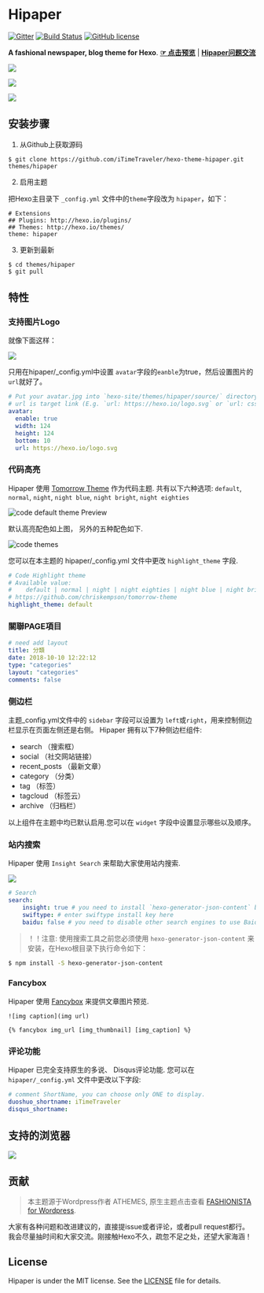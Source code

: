 # Hipaper

[![Gitter](https://camo.githubusercontent.com/079d8764b5eebffbb7158fb375df0959029ab2c3/68747470733a2f2f6261646765732e6769747465722e696d2f6865786f2d7468656d652d696e6469676f2f4c6f6262792e737667)](https://gitter.im/hexo-theme-hiker/Lobby?utm_source=share-link&utm_medium=link&utm_campaign=share-link)             [![Build Status](https://travis-ci.org/iTimeTraveler/hexo-theme-hipaper.svg?branch=master)](https://travis-ci.org/iTimeTraveler/hexo-theme-hipaper)		[![GitHub license](https://img.shields.io/badge/license-MIT-blue.svg)](https://github.com/iTimeTraveler/hexo-theme-hipaper/blob/master/LICENSE)


**A fashional newspaper, blog theme for Hexo**. [**☞ 点击预览**](https://itimetraveler.github.io/hexo-theme-hipaper/)  |  [**Hipaper问题交流**](https://gitter.im/hexo-theme-hiker/Lobby?utm_source=share-link&utm_medium=link&utm_campaign=share-link)


![](https://raw.githubusercontent.com/iTimeTraveler/iTimeTraveler.github.io/master/gallery/hipaper-demo-screen.png)

![](https://raw.githubusercontent.com/iTimeTraveler/hexo-theme-hipaper/master/source/preview/mobile-preview.png)

![](https://raw.githubusercontent.com/iTimeTraveler/hexo-theme-hipaper/master/source/preview/hipaper-preview.png)


<!--more-->

## 安装步骤

 1. 从Github上获取源码

 ```shell
 $ git clone https://github.com/iTimeTraveler/hexo-theme-hipaper.git themes/hipaper
 ```
 2. 启用主题

 把Hexo主目录下 `_config.yml` 文件中的`theme`字段改为 `hipaper`，如下：
 ```
 # Extensions
 ## Plugins: http://hexo.io/plugins/
 ## Themes: http://hexo.io/themes/
 theme: hipaper
 ```
 3. 更新到最新

 ```shell
 $ cd themes/hipaper
 $ git pull
 ```



## 特性


### 支持图片Logo

就像下面这样：

![](https://raw.githubusercontent.com/iTimeTraveler/hexo-theme-hipaper/master/source/preview/logo-preview.jpg)

只用在hipaper/_config.yml中设置 `avatar`字段的`eanble`为true，然后设置图片的`url`就好了。

```yml
# Put your avatar.jpg into `hexo-site/themes/hipaper/source/` directory.
# url is target link (E.g. `url: https://hexo.io/logo.svg` or `url: css/images/mylogo.jpg`)
avatar: 
  enable: true
  width: 124
  height: 124
  bottom: 10
  url: https://hexo.io/logo.svg
```



### 代码高亮

Hipaper 使用 [Tomorrow Theme](https://github.com/chriskempson/tomorrow-theme) 作为代码主题. 共有以下六种选项: `default`, `normal`, `night`, `night blue`, `night bright`, `night eighties`

![code `default` theme Preview](https://raw.githubusercontent.com/iTimeTraveler/hexo-theme-hipaper/master/source/preview/code-theme-default.png)

默认高亮配色如上图， 另外的五种配色如下.

![code themes](https://raw.githubusercontent.com/iTimeTraveler/hexo-theme-hipaper/master/source/preview/code-theme.jpg?raw=true)

您可以在本主题的 hipaper/_config.yml 文件中更改 `highlight_theme` 字段.

```yml
# Code Highlight theme
# Available value:
#    default | normal | night | night eighties | night blue | night bright
# https://github.com/chriskempson/tomorrow-theme
highlight_theme: default
```

### 關聯PAGE項目

```yml
# need add layout
title: 分類
date: 2018-10-10 12:22:12
type: "categories"
layout: "categories"
comments: false
```

### 侧边栏

主题_config.yml文件中的 `sidebar` 字段可以设置为 `left`或`right`，用来控制侧边栏显示在页面左侧还是右侧。
Hipaper 拥有以下7种侧边栏组件:

- search （搜索框）
- social （社交网站链接）
- recent_posts （最新文章）
- category （分类）
- tag （标签）
- tagcloud （标签云）
- archive （归档栏）

以上组件在主题中均已默认启用.您可以在 `widget` 字段中设置显示哪些以及顺序。


### 站内搜索

Hipaper 使用 `Insight Search` 来帮助大家使用站内搜索.

![](https://raw.githubusercontent.com/iTimeTraveler/hexo-theme-hipaper/master/source/preview/search-preview.png)

```yml
# Search
search:
    insight: true # you need to install `hexo-generator-json-content` before using Insight Search
    swiftype: # enter swiftype install key here
    baidu: false # you need to disable other search engines to use Baidu search, options: true, false
```

> ！！注意: 使用搜索工具之前您必须使用 `hexo-generator-json-content` 来安装，在Hexo根目录下执行命令如下：

```bash
$ npm install -S hexo-generator-json-content
```


### Fancybox

Hipaper 使用 [Fancybox] 来提供文章图片预览.

```
![img caption](img url)

{% fancybox img_url [img_thumbnail] [img_caption] %}
```

### 评论功能

Hipaper 已完全支持原生的多说、 Disqus评论功能. 您可以在 `hipaper/_config.yml` 文件中更改以下字段:

```yml
# comment ShortName, you can choose only ONE to display.
duoshuo_shortname: iTimeTraveler
disqus_shortname:
```



## 支持的浏览器

![](https://raw.githubusercontent.com/iTimeTraveler/hexo-theme-hipaper/master/source/preview/browser-support.png?raw=true)



## 贡献

> 本主题源于Wordpress作者 ATHEMES, 原生主题点击查看 [FASHIONISTA for Wordpress](http://athemes.com/theme/fashionista/).

大家有各种问题和改进建议的，直接提issue或者评论，或者pull request都行。我会尽量抽时间和大家交流。刚接触Hexo不久，疏忽不足之处，还望大家海涵！


## License

Hipaper is under the MIT license. See the [LICENSE](https://github.com/iTimeTraveler/hexo-theme-hipaper/blob/master/LICENSE) file for details.


[Hexo]: https://hexo.io/
[Fancybox]: http://fancyapps.com/fancybox/
[Font Awesome]: http://fontawesome.io/
